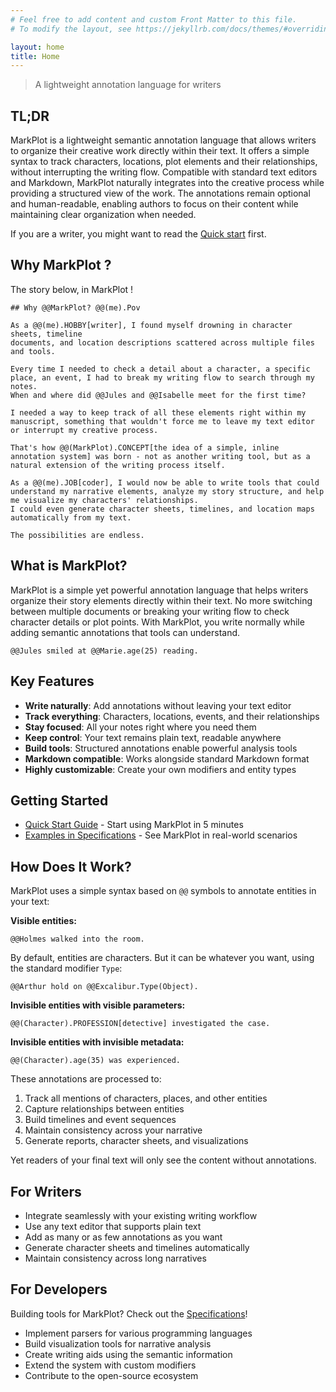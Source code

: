 ```yaml
---
# Feel free to add content and custom Front Matter to this file.
# To modify the layout, see https://jekyllrb.com/docs/themes/#overriding-theme-defaults

layout: home
title: Home
---
```

> A lightweight annotation language for writers

## TL;DR

MarkPlot is a lightweight semantic annotation language that allows writers to organize their creative work directly within their text. It offers a simple syntax to track characters, locations, plot elements and their relationships, without interrupting the writing flow. Compatible with standard text editors and Markdown, MarkPlot naturally integrates into the creative process while providing a structured view of the work. The annotations remain optional and human-readable, enabling authors to focus on their content while maintaining clear organization when needed.

If you are a writer, you might want to read the [Quick start](quickstart.html) first.

## Why MarkPlot ?

The story below, in MarkPlot !

```markplot
## Why @@MarkPlot? @@(me).Pov

As a @@(me).HOBBY[writer], I found myself drowning in character sheets, timeline
documents, and location descriptions scattered across multiple files and tools.

Every time I needed to check a detail about a character, a specific place, an event, I had to break my writing flow to search through my notes.
When and where did @@Jules and @@Isabelle meet for the first time?

I needed a way to keep track of all these elements right within my manuscript, something that wouldn't force me to leave my text editor or interrupt my creative process.

That's how @@(MarkPlot).CONCEPT[the idea of a simple, inline annotation system] was born - not as another writing tool, but as a natural extension of the writing process itself.

As a @@(me).JOB[coder], I would now be able to write tools that could understand my narrative elements, analyze my story structure, and help me visualize my characters' relationships.
I could even generate character sheets, timelines, and location maps automatically from my text.

The possibilities are endless.
```

## What is MarkPlot?

MarkPlot is a simple yet powerful annotation language that helps writers organize their story elements directly within their text. No more switching between multiple documents or breaking your writing flow to check character details or plot points. With MarkPlot, you write normally while adding semantic annotations that tools can understand.

```markplot
@@Jules smiled at @@Marie.age(25) reading.
```

## Key Features

- **Write naturally**: Add annotations without leaving your text editor
- **Track everything**: Characters, locations, events, and their relationships
- **Stay focused**: All your notes right where you need them
- **Keep control**: Your text remains plain text, readable anywhere
- **Build tools**: Structured annotations enable powerful analysis tools
- **Markdown compatible**: Works alongside standard Markdown format
- **Highly customizable**: Create your own modifiers and entity types

## Getting Started

- [Quick Start Guide](quickstart.html) - Start using MarkPlot in 5 minutes
- [Examples in Specifications](specifications.html#examples) - See MarkPlot in real-world scenarios

## How Does It Work?

MarkPlot uses a simple syntax based on `@@` symbols to annotate entities in your text:

**Visible entities:**
```markplot
@@Holmes walked into the room.
```

By default, entities are characters. But it can be whatever you want, using the standard modifier `Type`:
```markplot
@@Arthur hold on @@Excalibur.Type(Object).
```


**Invisible entities with visible parameters:**
```markplot
@@(Character).PROFESSION[detective] investigated the case.
```

**Invisible entities with invisible metadata:**
```markplot
@@(Character).age(35) was experienced.
```

These annotations are processed to:
1. Track all mentions of characters, places, and other entities
2. Capture relationships between entities
3. Build timelines and event sequences
4. Maintain consistency across your narrative
5. Generate reports, character sheets, and visualizations

Yet readers of your final text will only see the content without annotations.

## For Writers

- Integrate seamlessly with your existing writing workflow
- Use any text editor that supports plain text
- Add as many or as few annotations as you want
- Generate character sheets and timelines automatically
- Maintain consistency across long narratives

## For Developers

Building tools for MarkPlot? Check out the [Specifications](specifications.html)!

- Implement parsers for various programming languages
- Build visualization tools for narrative analysis
- Create writing aids using the semantic information
- Extend the system with custom modifiers
- Contribute to the open-source ecosystem
